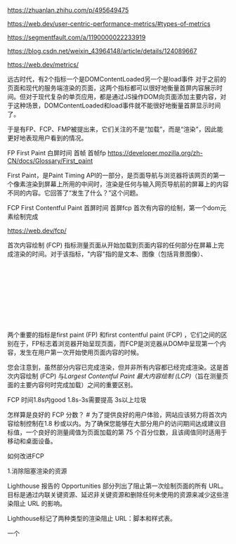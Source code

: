https://zhuanlan.zhihu.com/p/495649475

https://web.dev/user-centric-performance-metrics/#types-of-metrics

https://segmentfault.com/a/1190000022233919

https://blog.csdn.net/weixin_43964148/article/details/124089667

https://web.dev/metrics/

远古时代，有2个指标一个是DOMContentLoaded另一个是load事件
对于之前的页面和现代的服务端渲染的页面，这两个指标都可以很好地衡量首屏内容展示时间。但对于现代复杂的单页应用，都是通过JS操作DOM向页面添加主要内容，对于这种场景，DOMContentLoaded和load事件就不能很好地衡量首屏显示时间了。

于是有FP、FCP、FMP被提出来，它们关注的不是“加载”，而是“渲染”，因此能更好地表现用户看到的情况。


FP First Paint 白屏时间 首帧 首帧fp
https://developer.mozilla.org/zh-CN/docs/Glossary/First_paint

First Paint，是Paint Timing API的一部分，是页面导航与浏览器将该网页的第一个像素渲染到屏幕上所用的中间时，渲染是任何与输入网页导航前的屏幕上的内容不同的内容。它回答了“发生了什么？”这个问题。


FCP First Contentful Paint 首屏时间 首屏fcp 首次有内容的绘制，第一个dom元素绘制完成

https://web.dev/fcp/

首次内容绘制 (FCP) 指标测量页面从开始加载到页面内容的任何部分在屏幕上完成渲染的时间。对于该指标，"内容"指的是文本、图像（包括背景图像）、<svg>元素或非白色的<canvas>元素。

两个重要的指标是first paint (FP) 和first contentful paint (FCP) ，它们之间的区别在于，FP标志着浏览器开始呈现页面，而FCP是浏览器从DOM中呈现第一个内容，发生在用户第一次开始使用页面内容的时候。

您会注意到，虽然部分内容已完成渲染，但并非所有内容都已经完成渲染。这是首次内容绘制 (FCP) 与*Largest Contentful Paint 最大内容绘制 (LCP)*（旨在测量页面的主要内容何时完成加载）之间的重要区别。

FCP 时间1.8s内good 1.8s-3s需要提高 3s以上垃圾

怎样算是良好的 FCP 分数？ #
为了提供良好的用户体验，网站应该努力将首次内容绘制控制在1.8 秒或以内。为了确保您能够在大部分用户的访问期间达成建议目标值，一个良好的测量阈值为页面加载的第 75 个百分位数，且该阈值同时适用于移动和桌面设备。

如何改进FCP

1.消除阻塞渲染的资源

Lighthouse 报告的 Opportunities 部分列出了阻止第一次绘制页面的所有 URL。目标是通过内联关键资源、延迟非关键资源和删除任何未使用的资源来减少这些渲染阻止 URL 的影响。

Lighthouse标记了两种类型的渲染阻止 URL：脚本和样式表。

一个<script>标签：

1.是在<head>文档中。
2.没有defer属性。
3.没有async属性。
一个<link rel="stylesheet">标签：

1.没有disabled属性。当此属性存在时，浏览器不会下载样式表。
2.没有media专门匹配用户设备的属性。media="all"被认为是渲染阻塞。

Chrome浏览器more-tools -> Coverage 可以看这个页面加载的js和css的使用情况
红色->未利用 蓝色->已利用

绿色（关键）：第一次绘制所需的样式；对页面核心功能至关重要的代码。
红色（非关键​​）：适用于不立即可见的内容的样式；代码未在页面的核心功能中使用。

如何消除渲染阻塞脚本#
确定关键代码后，将该代码从阻止呈现的 URL 移动到scriptHTML 页面中的内联标记。当页面加载时，它将拥有处理页面核心功能所需的东西。

如果阻止呈现的 URL 中有不重要的代码，您可以将其保留在 URL 中，然后使用async或defer属性标记 URL（另请参阅使用 JavaScript 添加交互性）。

应该删除根本不使用的代码（请参阅删除未使用的代码）。


2.缩小 CSS
3.移除未使用的 CSS

4.预连接到所需的来源

<link rel=preconnect>

只要向页面添加链接标签，就可以将您的意图告知浏览器：

<link rel="preconnect" href="https://example.com">

这样一来，浏览器就知道该页面打算连接到 example.com 并从那里检索内容。

请记住，虽然 <link rel="preconnect"> 消耗不大，但它仍然会占用宝贵的 CPU 时间，尤其是在创建安全连接时。如果在 10 秒内没有使用连接，这种情况尤其糟糕，因为浏览器会关闭它，从而浪费所有早期的连接工作。



5.减少服务器响应时间 (TTFB)

https://web.dev/ttfb/

TTFB 是以下请求阶段的总和：

重定向时间
Service Worker 启动时间（如果适用）
DNS 查询
连接和 TLS 协商
请求，直到响应的第一个字节到达

如何提高 TTFB #
改进 TTFB 在很大程度上取决于您的托管服务提供商和后端应用程序堆栈。高 TTFB 值可能是由于以下一个或多个问题造成的：

1.基础设施不足以处理高流量负载的托管服务
2.内存不足可能导致抖动的 Web 服务器
3.未优化的数据库表
4.次优的数据库服务器配置

改善高 TTFB 时间和相关感知延迟的其他机会包括：

1.避免多页重定向。
2.预连接到跨域资源所需的源。
3.将您的来源提交到HSTS 预加载列表以消除 HTTP 到 HTTPS 重定向延迟。
4.使用 HTTP/2或HTTP/3。
5.考虑为尚未指定减少数据使用偏好的用户进行快速页面导航的预测预取。
6.在可能和适当的情况下，使用服务器端生成 (SSG) 而非 SSR 进行标记。


6.避免多个页面重定向


7.预加载关键请求


8.避免巨大的网络负载
删掉无用代码
GZIP
推迟不必须的请求
图片使用webp
jpeg压缩85

9.使用高效的缓存策略服务静态资产

HTTP 缓存可以加快重复访问时的页面加载时间。

当浏览器请求资源时，提供资源的服务器可以告诉浏览器它应该临时存储或缓存资源多长时间。对于该资源的任何后续请求，浏览器使用其本地副本而不是从网络获取它。

10.避免 DOM 过大

大型 DOM 树可能会以多种方式降低页面性能：

1.网络效率和加载性能
大型 DOM 树通常包含许多在用户首次加载页面时不可见的节点，这会增加用户的数据成本和减慢加载速度，但其实并非必要。
通常，仅在需要时才创建 DOM 节点，当不再需要时，应销毁节点。

如果您当前正在传送大型 DOM 树，请尝试加载您的页面并注意显示了哪些节点。也许您可以从最初加载的文档中删除未显示的节点，而仅在发生相关的用户交互（例如，滚动或单击按钮）之后创建这些节点。

如果您在运行时创建 DOM 节点， 子树修改 DOM 更改断点可以帮助您确定创建节点的时间。

如果无法避免使用大型 DOM 树，另一种提高渲染性能的方法是简化 CSS 选择器。有关更多信息，请参阅 Google 的减小样式计算的范围和复杂性。

2.运行时性能
当用户和脚本与页面交互时，浏览器必须不断重新计算节点的位置和样式。大型 DOM 树与复杂的样式规则相结合，会严重减慢渲染速度。

3.内存性能
如果 JavaScript 使用通用查询选择器，例如 document.querySelectorAll('li')，您可能会在不知不觉中存储对大量节点的引用，这可能会严重超出用户设备的内存容量。

11.最小化关键请求深度
12.确保文本在网页字体加载期间保持可见

字体通常是需要一段时间才能加载的大文件。一些浏览器在字体加载之前隐藏文本，导致不可见文本 (FOIT) 闪烁。

如何避免显示不可见的文字#
避免在加载自定义字体时显示不可见文本的最简单方法是临时显示系统字体。通过包含font-display: swap在您的@font-face风格中，您可以在大多数现代浏览器中避免 FOIT：
font-display API指定字体的显示方式。swap告诉浏览器使用该字体的文本应该立即使用系统字体显示。自定义字体准备就绪后，它将替换系统字体。（有关更多信息，请参阅在加载过程中避免隐藏文本。）




13.保持较低的请求数和较小的传输大小



DCL DOMContentLoaded Event

LCP Largest Contentful Paint 最大内容绘制 (LCP)

https://web.dev/lcp/

最大内容绘制 (LCP) 指标会根据页面首次开始加载的时间点来报告可视区域内可见的最大图像或文本块完成渲染的相对时间。

为了提供良好的用户体验，网站应该努力将最大内容绘制控制在2.5 秒或以内。为了确保您能够在大部分用户的访问期间达成建议目标值，一个良好的测量阈值为页面加载的第 75 个百分位数，且该阈值同时适用于移动和桌面设备。

如何改进 LCP #
LCP 主要受四个因素影响：

1.缓慢的服务器响应速度
2.JavaScript 和 CSS 渲染阻塞
3.资源加载时间
4.客户端渲染

如需深入了解如何改进 LCP，请参阅优化 LCP。有关其他能够改进 LCP 的单个性能技巧的进一步指导，请参阅：

1.使用 PRPL 模式做到即时加载
2.优化关键渲染路径
3.优化您的 CSS
4.优化您的图像
5.优化网页字体
6.优化您的 JavaScript（针对客户端渲染的网站）


L Onload Event

CLS Layout Shift

TTI：Time To Interactive，可交互时间，整个内容渲染完成

什么是 TTI？ #
TTI 指标测量页面从开始加载到主要子资源完成渲染，并能够快速、可靠地响应用户输入所需的时间。

TTI 测量的内容#
TTI 衡量一个页面需要多长时间才能完全交互。在以下情况下，页面被认为是完全交互式的：

页面显示有用的内容，由First Contentful Paint衡量，
为大多数可见页面元素注册了事件处理程序，并且
页面在 50 毫秒内响应用户交互。

可以对 TTI 产生特别大影响的一项改进是推迟或删除不必要的 JavaScript 工作。寻找优化 JavaScript的机会。特别是，考虑通过代码拆分和应用 PRPL 模式来减少 JavaScript 负载。优化第三方 JavaScript也会为某些网站带来显着的改进。

这两个诊断审计提供了额外的机会来减少 JavaScript 工作：

最小化主线程工作
减少 JavaScript 执行时间


FMP：First Meaningful Paint，首次有意义的绘制

First Input Delay 首次输入延迟 (FID)

减少第三方代码的影响
减少 JavaScript 执行时间
最小化主线程工作
保持较低的请求数和较小的传输大小


Speed Index 速度指数 (SI)

TTFB：Time To First Byte 是衡量资源请求与响应的第一个字节开始到达之间的时间的度量。

https://web.dev/ttfb/


Total Blocking Time 总阻塞时间 (TBT)

总阻塞时间 (TBT) 是测量加载响应度的重要实验室指标，因为该项指标有助于量化在页面交互性变为可靠前，不可交互程度的严重性，较低的 TBT 有助于确保页面的可用性。

什么是 TBT？ #
总阻塞时间 (TBT) 指标测量First Contentful Paint 首次内容绘制 (FCP)与Time to Interactive 可交互时间 (TTI)之间的总时间，这期间，主线程被阻塞的时间过长，无法作出输入响应。

每当出现长任务（在主线程上运行超过 50 毫秒的任务）时，主线程都被视作"阻塞状态"。我们说主线程处于"阻塞状态"是因为浏览器无法中断正在进行的任务。因此，如果用户在某个长任务运行期间与页面进行交互，那么浏览器必须等到任务完成后才能作出响应。

对于大多数网站来说，您可以通过遵循一些指导原则来避免所有的意外布局偏移：

Cumulative Layout Shift 累积布局偏移 (CLS)
如何改进 CLS
**始终在您的图像和视频元素上包含尺寸属性，或者通过使用CSS 长宽比容器之类的方式预留所需的空间。**这种方法可以确保浏览器能够在加载图像期间在文档中分配正确的空间大小。请注意，您还可以使用unsized-media 功能策略在支持功能策略的浏览器中强制执行此行为。
**除非是对用户交互做出响应，否则切勿在现有内容的上方插入内容。**这样能够确保发生的任何布局偏移都在预期之内。
**首选转换动画，而不是触发布局偏移的属性动画。**动画过渡的目标是提供状态与状态之间的上下文连续性。
如需深入了解如何改进 CLS，请参阅优化 CLS和调试布局偏移。



#PerformanceObserver

总结 

优化白屏 可以从几个大方向上去说

优化白屏其实就是对web性能的几个指标进行
比如FCP TTI之类的
FCP是首次内容渲染吗 然后优化的话，就是
使用preload，dns-prefetch吧
消除阻塞渲染的一些资源吧，比如script标签和styleshheet标签，尽量用async和defer，css标签用媒体查询
缩小和删掉多余的css吧，因为css解析会阻塞渲染
Chrome的话现在是有一个标签可以让你看到你下载的js和css有哪些用了哪些没用的，可以根据这个去做优化

然后关键资源的话用preload做预加载吧

首页尽量不要请求过多的请求

使用缓存

减少dom大小

避免重定向吧
然后图片用webp

预加载关键资源，延迟加载非关键资源，然后还有一个http2的服务端推送也可以利用

动态import可以用上

减少TTFB吧
这个是服务器的维度
这个一般的话就是用dns预加载遇着preconnect去做
